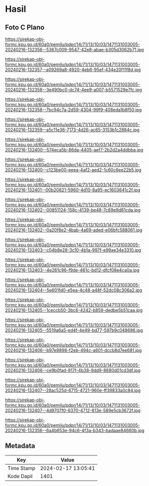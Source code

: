 # Hasil

## Foto C Plano

https://sirekap-obj-formc.kpu.go.id/60a0/pemilu/pdpr/14/71/13/10/03/1471131003005-20240216-132356--5367c009-9547-42e8-abae-b305d3062b71.jpg

https://sirekap-obj-formc.kpu.go.id/60a0/pemilu/pdpr/14/71/13/10/03/1471131003005-20240216-132357--a09269a8-4920-4eb6-95ef-434e20f11f8d.jpg

https://sirekap-obj-formc.kpu.go.id/60a0/pemilu/pdpr/14/71/13/10/03/1471131003005-20240216-132358--3e490bc0-dc74-4ee9-a007-b5571529e7fc.jpg

https://sirekap-obj-formc.kpu.go.id/60a0/pemilu/pdpr/14/71/13/10/03/1471131003005-20240216-132358--7bc94c7a-2d59-4304-99f9-408eda1b8f50.jpg

https://sirekap-obj-formc.kpu.go.id/60a0/pemilu/pdpr/14/71/13/10/03/1471131003005-20240216-132359--a5c11e36-7173-4d26-ac65-3153b1c2884c.jpg

https://sirekap-obj-formc.kpu.go.id/60a0/pemilu/pdpr/14/71/13/10/03/1471131003005-20240216-132400--574eca5b-86da-4405-aef7-2b2d2a4ddbba.jpg

https://sirekap-obj-formc.kpu.go.id/60a0/pemilu/pdpr/14/71/13/10/03/1471131003005-20240216-132400--c123be00-eeea-4af2-aed2-1c60c6ee22b5.jpg

https://sirekap-obj-formc.kpu.go.id/60a0/pemilu/pdpr/14/71/13/10/03/1471131003005-20240216-132401--00b20821-5960-4d10-8a95-ec1603641c2f.jpg

https://sirekap-obj-formc.kpu.go.id/60a0/pemilu/pdpr/14/71/13/10/03/1471131003005-20240216-132402--00851124-158c-4139-be48-7c69e9d81cda.jpg

https://sirekap-obj-formc.kpu.go.id/60a0/pemilu/pdpr/14/71/13/10/03/1471131003005-20240216-132402--0a20f8e2-4bab-4a69-aded-e06bfc588061.jpg

https://sirekap-obj-formc.kpu.go.id/60a0/pemilu/pdpr/14/71/13/10/03/1471131003005-20240216-132403--c04b8e28-3c10-4b1a-997f-e99ae34e3310.jpg

https://sirekap-obj-formc.kpu.go.id/60a0/pemilu/pdpr/14/71/13/10/03/1471131003005-20240216-132403--4e261c96-f9de-461c-bd12-dfcf08e4ca0a.jpg

https://sirekap-obj-formc.kpu.go.id/60a0/pemilu/pdpr/14/71/13/10/03/1471131003005-20240216-132404--5e601fd0-e5ea-4c48-a48f-52dc08c306a2.jpg

https://sirekap-obj-formc.kpu.go.id/60a0/pemilu/pdpr/14/71/13/10/03/1471131003005-20240216-132405--1ceccb50-3bc6-4242-b859-dedbe5b51caa.jpg

https://sirekap-obj-formc.kpu.go.id/60a0/pemilu/pdpr/14/71/13/10/03/1471131003005-20240216-132405--5519a6a5-ed4f-4e49-bd77-597b9c048686.jpg

https://sirekap-obj-formc.kpu.go.id/60a0/pemilu/pdpr/14/71/13/10/03/1471131003005-20240216-132406--b97e9898-f2eb-494c-a601-dccb8d7ee681.jpg

https://sirekap-obj-formc.kpu.go.id/60a0/pemilu/pdpr/14/71/13/10/03/1471131003005-20240216-132406--ce9b0fad-917f-4b38-9dd9-8680d01cd3df.jpg

https://sirekap-obj-formc.kpu.go.id/60a0/pemilu/pdpr/14/71/13/10/03/1471131003005-20240216-132407--28ac525d-6715-4721-960e-ff39833a0c84.jpg

https://sirekap-obj-formc.kpu.go.id/60a0/pemilu/pdpr/14/71/13/10/03/1471131003005-20240216-132407--4d9707f0-6370-4712-813e-589e5cb3672f.jpg

https://sirekap-obj-formc.kpu.go.id/60a0/pemilu/pdpr/14/71/13/10/03/1471131003005-20240216-132356--6a4b653e-94c6-4f3a-b343-badaae84660b.jpg


## Metadata

| Key        | Value               |
| ---------- | ------------------- |
| Time Stamp | 2024-02-17 13:05:41 |
| Kode Dapil | 1401                |



